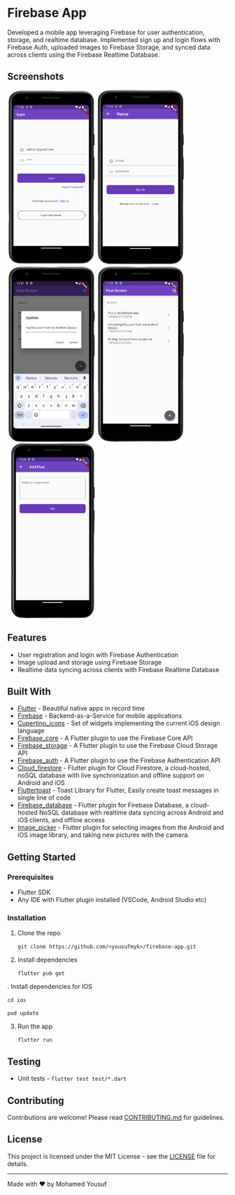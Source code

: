 

# Firebase App

Developed a mobile app leveraging Firebase for user authentication, storage, and realtime database. Implemented sign up and login flows with Firebase Auth, uploaded images to Firebase Storage, and synced data across clients using the Firebase Realtime Database.

## Screenshots

<img src="assets/images/Screenshot_2023-11-19_at_11.24.07_PM-removebg-preview.png" width="200" height="400"> <img src="assets/images/Screenshot_2023-11-19_at_11.24.36_PM-removebg-preview.png" width="200" height="400"> <img src="assets/images/Screenshot_2023-11-19_at_11.27.45_PM-removebg-preview.png" width="200" height="400"> <img src="assets/images/Screenshot_2023-11-19_at_11.28.33_PM-removebg-preview.png" width="200" height="400"> <img src="assets/images/Screenshot_2023-11-19_at_11.28.52_PM-removebg-preview.png" width="200" height="400"> 

## Features

- User registration and login with Firebase Authentication
- Image upload and storage using Firebase Storage  
- Realtime data syncing across clients with Firebase Realtime Database

## Built With

- [Flutter](https://flutter.dev/) - Beautiful native apps in record time  
- [Firebase](https://firebase.google.com/) - Backend-as-a-Service for mobile applications
- [Cupertino_icons](https://apps.apple.com/us/app/cupertino-catalog/id1665329294) - Set of widgets implementing the current iOS design language
- [Firebase_core](https://pub.dev/packages/firebase_core) - A Flutter plugin to use the Firebase Core API
- [Firebase_storage](https://pub.dev/packages/firebase_storage) - A Flutter plugin to use the Firebase Cloud Storage API
- [Firebase_auth](https://pub.dev/packages/firebase_auth) - A Flutter plugin to use the Firebase Authentication API
- [Cloud_firestore](https://pub.dev/packages/cloud_firestore) - Flutter plugin for Cloud Firestore, a cloud-hosted, noSQL database with live synchronization and offline support on Android and iOS
- [Fluttertoast](https://pub.dev/packages/fluttertoast) - Toast Library for Flutter, Easily create toast messages in single line of code
- [Firebase_database](https://pub.dev/packages/firebase_database) - Flutter plugin for Firebase Database, a cloud-hosted NoSQL database with realtime data syncing across Android and iOS clients, and offline access
- [Image_picker](https://pub.dev/packages/image_picker) - Flutter plugin for selecting images from the Android and iOS image library, and taking new pictures with the camera.

## Getting Started

### Prerequisites

- Flutter SDK
- Any IDE with Flutter plugin installed (VSCode, Android Studio etc)

### Installation

1. Clone the repo

   ```
   git clone https://github.com/<yousufmyk>/firebase-app.git
   ```

2. Install dependencies

   ```
   flutter pub get
   ```
 . Install dependencies for IOS

   ```
   cd ios
   ```
   ```
   pod update
   ```

3. Run the app

   ```
   flutter run
   ```
   
## Testing

- Unit tests - `flutter test test/*.dart` 

## Contributing

Contributions are welcome! Please read [CONTRIBUTING.md](CONTRIBUTING.md) for guidelines.

## License

This project is licensed under the MIT License - see the [LICENSE](LICENSE) file for details.

---

Made with ❤️ by Mohamed Yousuf
